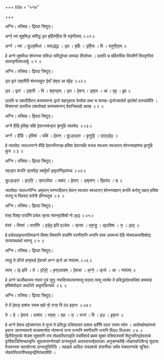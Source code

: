 +++
title = "०१७"

+++


अग्निः। वसिष्ठः। द्विपदा त्रिष्टुप्।

अग्ने॒ भव॑ सुष॒मिधा॒ समि॑द्ध उ॒त ब॒र्हिरु॑र्वि॒या वि स्तृ॑णीताम् ॥ ०१॥

अग्ने॑ । भव॑ । सु॒ऽस॒मिधा॑ । सम्ऽइ॑द्धः । उ॒त । ब॒र्हिः । उ॒र्वि॒या । वि । स्तृ॒णी॒ता॒म् ॥

हे अग्ने सुषमिधा शोभनया समिधा समिद्धोभव सम्यक् दीप्तोभव । उतापि च बर्हिरुर्विया विस्तीर्णं विस्तृणीतां उपस्तृणीतमध्वर्युः ॥ १ ॥

अग्निः। वसिष्ठः। द्विपदा त्रिष्टुप्।

उ॒त द्वार॑ उश॒तीर्वि श्र॑यन्तामु॒त दे॒वाँ उ॑श॒त आ व॑हे॒ह ॥ ०२॥

उ॒त । द्वारः॑ । उ॒श॒तीः । वि । श्र॒य॒न्ता॒म् । उ॒त । दे॒वान् । उ॒श॒तः । आ । व॒ह॒ । इ॒ह ॥

उतापि च उशतीर्देवान् कामयमानाः द्वारो यज्ञगृहस्य देव्योवा तथा च यास्कः-द्वारोजवतेर्वा द्रवतेर्वा वारयतेर्वेति । विश्रयन्तां उतापिच उशतोयज्ञं कामयमानान् देवानिहयज्ञे आवह ॥ २ ॥

अग्निः। वसिष्ठः। द्विपदा त्रिष्टुप्।

अग्ने॑ वी॒हि ह॒विषा॒ यक्षि॑ दे॒वान्त्स्व॑ध्व॒रा कृ॑णुहि जातवेदः ॥ ०३॥

अग्ने॑ । वी॒हि । ह॒विषा॑ । यक्षि॑ । दे॒वान् । सु॒ऽअ॒ध्व॒रा । कृ॒णु॒हि॒ । जा॒त॒ऽवे॒दः॒ ॥

हे जातवेदः जातधनाग्ने वीहि देवानभिगच्छ हविषा देवान्यक्षि यजच स्वध्वरा स्वध्वरान् शोभनयज्ञांश्च कृणुहि कुरु ॥ ३ ॥

अग्निः। वसिष्ठः। द्विपदा त्रिष्टुप्।

स्व॒ध्व॒रा क॑रति जा॒तवे॑दा॒ यक्ष॑द्दे॒वाँ अ॒मृता॑न्पि॒प्रय॑च्च ॥ ०४॥

सु॒ऽअ॒ध्व॒रा । क॒र॒ति॒ । जा॒तऽवे॑दाः । यक्ष॑त् । दे॒वान् । अ॒मृता॑न् । पि॒प्रय॑त् । च॒ ॥

जातवेदाः जातधनोग्निः अमृतान् मरणरहितान् देवान् स्वध्वरा स्वध्वरान् शोभनयज्ञान् करति करोतु यक्षत् हविषा यजतु च पिप्रयत् स्तोत्रैः प्रीणयतुच ॥ ४ ॥

अग्निः। वसिष्ठः। द्विपदा त्रिष्टुप्।

वंस्व॒ विश्वा॒ वार्या॑णि प्रचेतः स॒त्या भ॑वन्त्वा॒शिषो॑ नो अ॒द्य ॥ ०५॥

वंस्व॑ । विश्वा॑ । वार्या॑णि । प्र॒चे॒त॒ इति॑ प्रऽचेतः । स॒त्याः । भ॒व॒न्तु॒ । आ॒ऽशिषः॑ । नः॒ । अ॒द्य ॥

हे प्रचेतःप्रकृष्टमतिमन्नग्ने विश्वा विश्वानि वार्याणि वरणीयानि धनानि वंस्व अस्मभ्यं देहि नोस्माकमाशिषोद्य सत्यायथार्था भवन्तु ॥ ५ ॥

अग्निः। वसिष्ठः। द्विपदा त्रिष्टुप्।

त्वामु॒ ते द॑धिरे हव्य॒वाहं॑ दे॒वासो॑ अग्न ऊ॒र्ज आ नपा॑तम् ॥ ०६॥

त्वाम् । ऊं॒ इति॑ । ते । द॒धि॒रे॒ । ह॒व्य॒ऽवाह॑म् । दे॒वासः॑ । अ॒ग्ने॒ । ऊ॒र्जः । आ । नपा॑तम् ॥

हे अग्ने ऊर्जोबलस्य नपातं पुत्रं सूनुः नपादित्यपत्यनामसु पाठात् त्वामु त्वामेव ते प्रसिद्धादेवासोदेवा हव्यवाहं हविषोवोढारं आदधिरे अकुर्वन्नित्यर्थः ॥ ६ ॥

अग्निः। वसिष्ठः। द्विपदा त्रिष्टुप्।

ते ते॑ दे॒वाय॒ दाश॑तः स्याम म॒हो नो॒ रत्ना॒ वि द॑ध इया॒नः ॥ ०७॥

ते । ते॒ । दे॒वाय॑ । दाश॑तः । स्या॒म॒ । म॒हः । नः॒ । रत्ना॑ । वि । द॒धः॒ । इ॒या॒नः ॥

हे अग्ने देवाय द्योतमानाय ते तुभ्यं ते प्रसिद्धा वसिष्ठावयं दाशतः हवींषि ददतः स्याम भवेम । अतोमहोमहांस्त्वं इयानः उपगम्यमानो याच्यमानोवा नोस्मभ्यं रत्ना रत्नानि रमणीयानि धनानि विदधः विधत्स्व ॥ ७ ॥द्वितीयेनुवाके षोडश सूक्तानि तत्र त्वेहयत्पितरइति पंचविंशर्चं प्रथमं सूक्तं वसिष्ठस्यार्षं त्रैष्टुभमिन्द्रदेवताकं द्वाविंशादिभिश्चतसृभिः सुदासनाम्नोराज्ञो दानंस्तूयते अतस्तास्तद्देवताकाः अनुक्रम्यतेहि-त्वेहपंचाधिकैन्द्रं सुदासः पैजवनस्य चतस्रोन्त्या दानस्तुतिरिति । महाव्रते आदितः पंचदशर्चः शंसनीयाः तथैव पंचमारण्यके सूत्रितं-त्वेहयत्पितरश्चिन्नइन्द्रेतिपंचदशेति ।